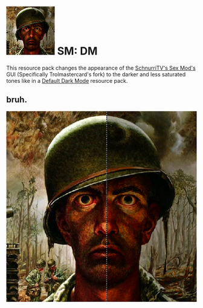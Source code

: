 # ![logo](https://github.com/Kostya0Sim/SM-DM/blob/main/pack.png) SM: DM
This resource pack changes the appearance of the [SchnurriTV's Sex Mod's](https://www.curseforge.com/minecraft/mc-mods/techguns) GUI (Specifically Trolmastercard's fork) to the darker and less saturated tones like in a [Default Dark Mode](https://www.curseforge.com/minecraft/texture-packs/default-dark-mode) resource pack.

## bruh.
![bruh](https://github.com/Kostya0Sim/SM-DM/blob/main/logo.png)
